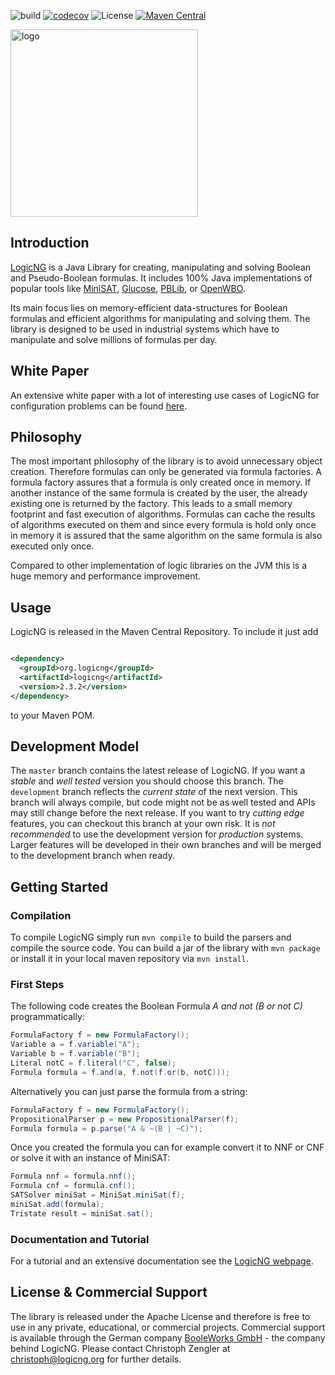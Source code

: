 ![build](https://github.com/logic-ng/LogicNG/workflows/build/badge.svg) [![codecov](https://codecov.io/gh/logic-ng/LogicNG/branch/development/graph/badge.svg)](https://codecov.io/gh/logic-ng/LogicNG) ![License](https://img.shields.io/badge/license-Apache%202-ff69b4.svg) [![Maven Central](https://img.shields.io/maven-central/v/org.logicng/logicng.svg?label=Maven%20Central)](https://search.maven.org/search?q=g:%22org.logicng%22%20AND%20a:%22logicng%22)


<a href="https://www.logicng.org"><img src="https://github.com/logic-ng/LogicNG/blob/master/doc/logo/logo_big.png" alt="logo" width="300"></a>

## Introduction

<a href="https://www.logicng.org">LogicNG</a> is a Java Library for creating, manipulating and solving Boolean and Pseudo-Boolean formulas. It includes 100% Java implementations of popular tools
like [MiniSAT](http://minisat.se), [Glucose](http://www.labri.fr/perso/lsimon/glucose/), [PBLib](http://tools.computational-logic.org/content/pblib.php),
or [OpenWBO](http://sat.inesc-id.pt/open-wbo/).

Its main focus lies on memory-efficient data-structures for Boolean formulas and efficient algorithms for manipulating and solving them. The library is designed
to be used in industrial systems which have to manipulate and solve millions of formulas per day.

## White Paper

An extensive white paper with a lot of interesting use cases of LogicNG for configuration problems can be found [here](https://logicng.org/assets/documents/logicng-whitepaper.pdf).

## Philosophy

The most important philosophy of the library is to avoid unnecessary object creation. Therefore formulas can only be generated via formula factories. A formula
factory assures that a formula is only created once in memory. If another instance of the same formula is created by the user, the already existing one is
returned by the factory. This leads to a small memory footprint and fast execution of algorithms. Formulas can cache the results of algorithms executed on them
and since every formula is hold only once in memory it is assured that the same algorithm on the same formula is also executed only once.

Compared to other implementation of logic libraries on the JVM this is a huge memory and performance improvement.

## Usage

LogicNG is released in the Maven Central Repository. To include it just add

```xml

<dependency>
  <groupId>org.logicng</groupId>
  <artifactId>logicng</artifactId>
  <version>2.3.2</version>
</dependency>
```

to your Maven POM.

## Development Model

The `master` branch contains the latest release of LogicNG. If you want a *stable* and *well tested* version you should choose this branch. The `development`
branch reflects the *current state* of the next version. This branch will always compile, but code might not be as well tested and APIs may still change before
the next release. If you want to try *cutting edge* features, you can checkout this branch at your own risk. It is *not recommended* to use the development
version for *production* systems. Larger features will be developed in their own branches and will be merged to the development branch when ready.

## Getting Started

### Compilation

To compile LogicNG simply run `mvn compile` to build the parsers and compile the source code. You can build a jar of the library with `mvn package` or install
it in your local maven repository via `mvn install`.

### First Steps

The following code creates the Boolean Formula *A and not (B or not C)* programmatically:

```java
FormulaFactory f = new FormulaFactory();
Variable a = f.variable("A");
Variable b = f.variable("B");
Literal notC = f.literal("C", false);
Formula formula = f.and(a, f.not(f.or(b, notC)));
```

Alternatively you can just parse the formula from a string:

```java
FormulaFactory f = new FormulaFactory();
PropositionalParser p = new PropositionalParser(f);
Formula formula = p.parse("A & ~(B | ~C)");
```

Once you created the formula you can for example convert it to NNF or CNF or solve it with an instance of MiniSAT:

```java
Formula nnf = formula.nnf();
Formula cnf = formula.cnf();
SATSolver miniSat = MiniSat.miniSat(f);
miniSat.add(formula);
Tristate result = miniSat.sat();
```

### Documentation and Tutorial

For a tutorial and an extensive documentation see the [LogicNG webpage](https://www.logicng.org).

## License & Commercial Support

The library is released under the Apache License and therefore is free to use in any private, educational, or commercial projects. Commercial support is
available through the German company [BooleWorks GmbH](http://www.booleworks.com) - the company behind LogicNG. Please contact Christoph Zengler at
christoph@logicng.org for further details.
